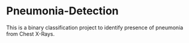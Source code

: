 # Pneumonia-Detection
This is a binary classification project to identify presence of pneumonia from Chest X-Rays.
